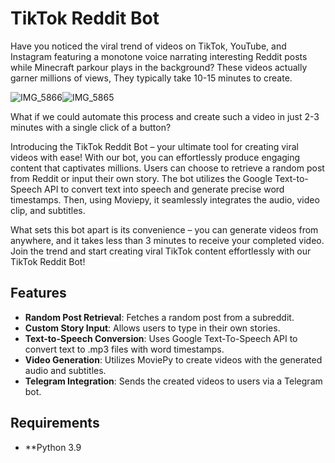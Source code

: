 # TikTok Reddit Bot

Have you noticed the viral trend of videos on TikTok, YouTube, and Instagram featuring a monotone voice narrating interesting Reddit posts while Minecraft parkour plays in the background? These videos actually garner millions of views, They typically take 10-15 minutes to create. 

![IMG_5866](https://github.com/chongweiguan/RedditTikTok/assets/75872136/7c8a27c0-55a0-40c8-b34c-80103a749136)![IMG_5865](https://github.com/chongweiguan/RedditTikTok/assets/75872136/c06bcf72-6522-4914-9030-7bbbaf92d74a)

What if we could automate this process and create such a video in just 2-3 minutes with a single click of a button?

Introducing the TikTok Reddit Bot – your ultimate tool for creating viral videos with ease! With our bot, you can effortlessly produce engaging content that captivates millions. Users can choose to retrieve a random post from Reddit or input their own story. The bot utilizes the Google Text-to-Speech API to convert text into speech and generate precise word timestamps. Then, using Moviepy, it seamlessly integrates the audio, video clip, and subtitles.

What sets this bot apart is its convenience – you can generate videos from anywhere, and it takes less than 3 minutes to receive your completed video. Join the trend and start creating viral TikTok content effortlessly with our TikTok Reddit Bot!

## Features

- **Random Post Retrieval**: Fetches a random post from a subreddit.
- **Custom Story Input**: Allows users to type in their own stories.
- **Text-to-Speech Conversion**: Uses Google Text-To-Speech API to convert text to .mp3 files with word timestamps.
- **Video Generation**: Utilizes MoviePy to create videos with the generated audio and subtitles.
- **Telegram Integration**: Sends the created videos to users via a Telegram bot.

## Requirements
- **Python 3.9
